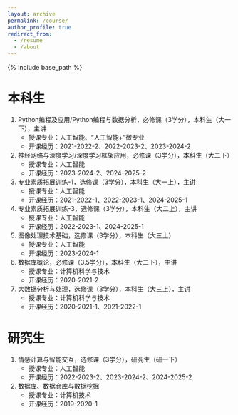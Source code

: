 ```yaml
---
layout: archive
permalink: /course/
author_profile: true
redirect_from:
  - /resume
  - /about
---
```


{% include base_path %}

本科生
=
1. Python编程及应用/Python编程与数据分析，必修课（3学分），本科生（大一下），主讲
    - 授课专业：人工智能、“人工智能+”微专业
    - 开课经历：2021-2022-2、2022-2023-2、2023-2024-2
2. 神经网络与深度学习/深度学习框架应用，必修课（3学分），本科生（大二下）
    - 授课专业：人工智能
    - 开课经历：2023-2024-2、2024-2025-2
3. 专业素质拓展训练-1，选修课（3学分），本科生（大一上），主讲
    - 授课专业：人工智能
    - 开课经历：2021-2022-1、2022-2023-1、2024-2025-1
4. 专业素质拓展训练-3，选修课（3学分），本科生（大二上），主讲
    - 授课专业：人工智能
    - 开课经历：2022-2023-1、2024-2025-1
5. 图像处理技术基础，选修课（3学分），本科生（大三上）
    - 授课专业：人工智能
    - 开课经历：2023-2024-1
6. 数据库概论，必修课（3.5学分），本科生（大二下），主讲
    - 授课专业：计算机科学与技术
    - 开课经历：2020-2021-2
7. 大数据分析与处理，选修课（3学分），本科生（大三上），主讲
    - 授课专业：计算机科学与技术
    - 开课经历：2020-2021-1、2021-2022-1

研究生
=
1. 情感计算与智能交互，选修课（3学分），研究生（研一下）
    - 授课专业：人工智能
    - 开课经历：2022-2023-2、2023-2024-2、2024-2025-2
2. 数据库、数据仓库与数据挖掘
    - 授课专业：计算机技术
    - 开课经历：2019-2020-1
